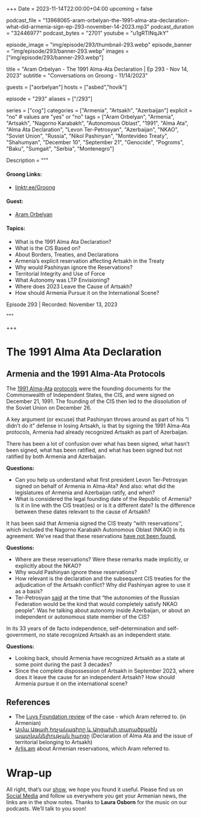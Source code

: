 +++
Date = 2023-11-14T22:00:00+04:00
upcoming = false

podcast_file = "13968065-aram-orbelyan-the-1991-alma-ata-declaration-what-did-armenia-sign-ep-293-november-14-2023.mp3"
podcast_duration = "32446977"
podcast_bytes = "2701"
youtube = "u1gRTINqJkY"

episode_image = "img/episode/293/thumbnail-293.webp"
episode_banner = "img/episode/293/banner-293.webp"
images = ["img/episode/293/banner-293.webp"]

title = "Aram Orbelyan - The 1991 Alma-Ata Declaration | Ep 293 - Nov 14, 2023"
subtitle = "Conversations on Groong - 11/14/2023"

guests = ["aorbelyan"]
hosts = ["asbed","hovik"]

episode = "293"
aliases = ["/293"]

series = ["cog"]
categories = ["Armenia", "Artsakh", "Azerbaijan"]
explicit = "no" # values are "yes" or "no"
tags = ["Aram Orbelyan", "Armenia", "Artsakh", "Nagorno Karabakh", "Autonomous Oblast", "1991", "Alma Ata", "Alma Ata Declaration", "Levon Ter-Petrosyan", "Azerbaijan", "NKAO", "Soviet Union", "Russia", "Nikol Pashinyan", "Montevideo Treaty", "Shahumyan", "December 10", "September 21", "Genocide", "Pogroms", "Baku", "Sumgait", "Serbia", "Montenegro"]

Description = """

#### Groong Links:
* [linktr.ee/Groong](https://linktr.ee/groong)

#### Guest:
* [Aram Orbelyan](/guest/aorbelyan)

#### Topics:
* What is the 1991 Alma Ata Declaration?
* What is the CIS Based on?
* About Borders, Treaties, and Declarations
* Armenia’s explicit reservation affecting Artsakh in the Treaty
* Why would Pashinyan ignore the Reservations?
* Territorial Integrity and Use of Force
* What Autonomy was LTP Envisioning?
* Where does 2023 Leave the Cause of Artsakh?
* How should Armenia Pursue it on the International Scene?

Episode 293 | Recorded: November 13, 2023

"""

+++

# The 1991 Alma Ata Declaration


## Armenia and the 1991 Alma-Ata Protocols

The [1991 Alma-Ata](https://en.wikipedia.org/wiki/Alma-Ata_Protocol) [protocols](https://www.venice.coe.int/webforms/documents/?pdf=CDL(1994)054-e) were the founding documents for the Commonwealth of Independent States, the CIS, and were signed on December 21, 1991. The founding of the CIS then led to the dissolution of the Soviet Union on December 26.

A key argument (or excuse) that Pashinyan throws around as part of his “I didn’t do it” defense in losing Artsakh, is that by signing the 1991 Alma-Ata protocols, Armenia had already recognized Artsakh as part of Azerbaijan.

There has been a lot of confusion over what has been signed, what hasn’t been signed, what has been ratified, and what has been signed but not ratified by both Armenia and Azerbaijan.

**Questions:**
* Can you help us understand what first president Levon Ter-Petrosyan signed on behalf of Armenia in Alma-Ata? And also: what did the legislatures of Armenia and Azerbaijan ratify, and when?
* What is considered the legal founding date of the Republic of Armenia? Is it in line with the CIS treat(ies) or is it a different date? Is the difference between these dates relevant to the cause of Artsakh?

It has been said that Armenia signed the CIS treaty “with reservations'', which included the Nagorno Karabakh Autonomous Oblast (NKAO) in its agreement. We’ve read that these reservations [have not been found](https://news.am/eng/news/725757.html),

**Questions:**
* Where are these reservations? Were these remarks made implicitly, or explicitly about the NKAO?
* Why would Pashinyan ignore these reservations?
* How relevant is the declaration and the subsequent CIS treaties for the adjudication of the Artsakh conflict? Why did Pashinyan agree to use it as a basis?
* Ter-Petrosyan [said](https://mediamax.am/en/news/special-file/49779/) at the time that “the autonomies of the Russian Federation would be the kind that would completely satisfy NKAO people”. Was he talking about autonomy inside Azerbaijan, or about an independent or autonomous state member of the CIS?

In its 33 years of de facto independence, self-determination and self-government, no state recognized Artsakh as an independent state.

**Questions:**
* Looking back, should Armenia have recognized Artsakh as a state at some point during the past 3 decades?
* Since the complete dispossession of Artsakh in September 2023, where does it leave the cause for an independent Artsakh? How should Armenia pursue it on the international scene?


## References
* The [Luys Foundation review](https://www.luys.am/img/artpic/small/e7847e4c093e53db538a%D4%B1%D5%AC%D5%B4%D5%A1%D4%B1%D5%A9%D5%A1%D5%B5%D5%AB%D5%B0%D5%BC%D5%B9%D5%A1%D5%AF%D5%A1%D5%A3%D5%AB%D6%80%D5%A8.pdf) of the case - which Aram referred to. (in Armenian)
* [Ալմա Աթայի հռչակագիրը և Արցախի տարածքային պատկանելիության հարցը](https://168.am/2023/10/10/1942600.html) (Declaration of Alma Ata and the issue of territorial belonging to Artsakh)
* [Arlis.am](https://arlis.am) about Armenian reservations, which Aram referred to.

# Wrap-up

All right, that’s our [show](https://podcasts.groong.org/), we hope you found it useful. Please find us on [Social Media](https://linktr.ee/groong) and follow us everywhere you get your Armenian news, the links are in the show notes. Thanks to **Laura Osborn** for the music on our podcasts. We’ll talk to you soon!
